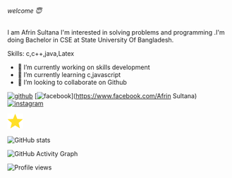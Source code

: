 ###### welcome  😇



  I am Afrin Sultana 
I'm interested in solving problems and programming .I'm doing Bachelor in CSE  at State University Of Bangladesh.

Skills:  c,c++,java,Latex

- 🔭 I’m currently working on skills development 
- 🌱 I’m currently learning c,javascript 
- 👯 I’m looking to collaborate on Github 


[<img src='https://cdn.jsdelivr.net/npm/simple-icons@3.0.1/icons/github.svg' alt='github' height='40'>](https://github.com/afrinsultana98)  [<img src='https://cdn.jsdelivr.net/npm/simple-icons@3.0.1/icons/facebook.svg' alt='facebook' height='40'>](https://www.facebook.com/Afrin Sultana)  [<img src='https://cdn.jsdelivr.net/npm/simple-icons@3.0.1/icons/instagram.svg' alt='instagram' height='40'>](https://www.instagram.com/afr_in5555/)  

<a href='https://stars.github.com/'><img src='https://raw.githubusercontent.com/acervenky/animated-github-badges/master/assets/starbadge.gif' width='35' height='35'></a> 

![GitHub stats](https://github-readme-stats.vercel.app/api?username=afrinsultana98&show_icons=true)  

![GitHub Activity Graph](https://activity-graph.herokuapp.com/graph?username=afrinsultana98)  

![Profile views](https://gpvc.arturio.dev/afrinsultana98)  
